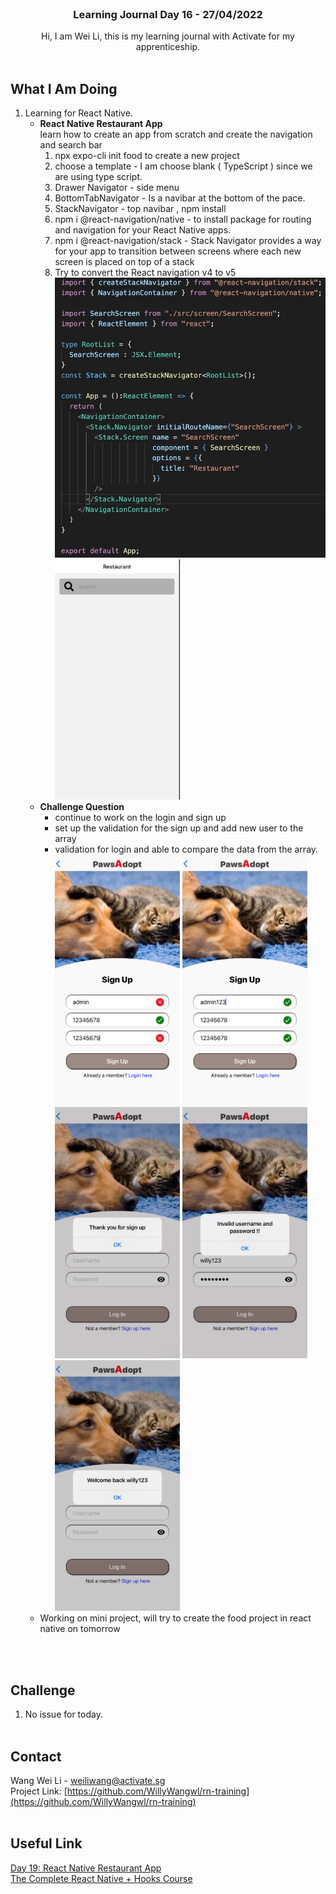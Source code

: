 <br />
<div align="center">

  <h3 align="center">Learning Journal Day 16 - 27/04/2022</h3>

  <p align="center">
    Hi, I am Wei Li, this is my learning journal with Activate for my apprenticeship. 
    <br /><br />
  </p>
</div>

<!-- What I Am Doing -->

## What I Am Doing

<oL>
  <li>    
    Learning for React Native.
    <ul>
        <li>
            <b>React Native Restaurant App</b> <br />
            learn how to create an app from scratch and create the navigation and search bar
             <ol>
                <li>npx expo-cli init food to create a new project</li>
                <li>choose a template - I am choose blank ( TypeScript ) since we are using type script.</li>
                <li>Drawer Navigator - side menu</li>
                <li>BottomTabNavigator - Is a navibar at the bottom of the pace.</li>
                <li>StackNavigator - top navibar , npm install </li>
                <li>npm i @react-navigation/native - to install package for routing and navigation for your React Native apps.</li>
                <li>npm i @react-navigation/stack - Stack Navigator provides a way for your app to transition between screens where each new screen is placed on top of a stack</li>
                <li>Try to convert the React navigation v4 to v5 </li>
                <img src="../img/04May/1.jpg" width="500"/><br />
                <img src="../img/04May/2.jpg" width="200"/><br />
            </ol>
        </li>
        <li>
            <b>Challenge Question</b> <br />
            <ul>
                <li>continue to work on the login and sign up </li>
                <li>set up the validation for the sign up and add new user to the array</li>
                <li>validation for login and able to compare the data from the array.</li>
                <img src="../img/04May/3.png" width="200"/>
                <img src="../img/04May/4.png" width="200"/>
                <img src="../img/04May/5.jpg" width="200"/>
                <img src="../img/04May/6.jpg" width="200"/>
                <img src="../img/04May/7.png" width="200"/>
            </ul>
        </li>
        <li>Working on mini project, will try to create the food project in react native on tomorrow </li>
    </ul>
    </li>

</ol>
<br /><br />

<!-- Challenge -->

## Challenge

1. No issue for today.
   <br />
   <br />

<!-- CONTACT -->

## Contact

Wang Wei Li - weiliwang@activate.sg<br />
Project Link: [https://github.com/WillyWangwl/rn-training](https://github.com/WillyWangwl/rn-training)
<br /><br />

<!-- Useful Link -->

## Useful Link

[Day 19: React Native Restaurant App](https://docs.google.com/document/d/1ORNCdknTltMnjBT9kYS7be3WTNDc6PXMe0r93LIa5JE/edit#heading=h.sjc7nb6il2di)<br />
[The Complete React Native + Hooks Course](https://www.udemy.com/course/the-complete-react-native-and-redux-course/learn/lecture/15707010#overview)<br />

